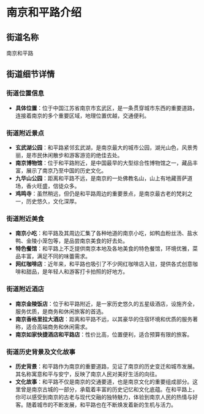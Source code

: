 # 南京和平路介绍
 
## 街道名称
南京和平路
 
## 街道细节详情
 
### 街道位置信息
- **具体位置**：位于中国江苏省南京市玄武区，是一条贯穿城市东西的重要道路，连接着南京的多个重要区域，地理位置优越，交通便利。
 
### 街道附近景点
- **玄武湖公园**：和平路紧邻玄武湖，是南京最大的城市公园，湖光山色，风景秀丽，是市民休闲散步和游客游览的绝佳去处。
- **南京博物馆**：位于和平路附近，是中国最早的大型综合性博物馆之一，藏品丰富，展示了南京乃至中国的历史文化。
- **九华山公园**：距离和平路不远，是南京的一处佛教名山，山上有地藏菩萨道场，香火旺盛，信徒众多。
- **鸡鸣寺**：虽然稍远，但仍是和平路周边的重要景点，是南京最古老的梵刹之一，历史悠久，文化深厚。
 
### 街道附近美食
- **南京小吃**：和平路及其周边汇集了各种地道的南京小吃，如鸭血粉丝汤、盐水鸭、金陵小笼包等，是品尝南京美食的好去处。
- **特色餐馆**：和平路上不乏提供南京本地及各地美食的特色餐馆，环境优雅，菜品丰富，满足不同的味蕾需求。
- **网红咖啡店**：近年来，和平路也吸引了不少网红咖啡店入驻，提供各式创意咖啡和甜品，是年轻人和游客打卡拍照的好地方。
 
### 街道附近酒店
- **南京金陵饭店**：位于和平路附近，是一家历史悠久的五星级酒店，设施齐全，服务优质，是商务和休闲旅客的首选。
- **南京香格里拉大酒店**：距离和平路不远，以其豪华的住宿环境和优质的服务著称，适合高端商务和休闲需求。
- **南京如家快捷酒店和平路店**：性价比高，位置便利，适合预算有限的旅客。
 
### 街道历史背景及文化故事
- **历史背景**：和平路作为南京的重要道路，见证了南京的历史变迁和城市发展。其名称寓意和平与安宁，反映了南京人民对美好生活的向往。
- **文化故事**：和平路不仅是南京的交通要道，也是南京文化的重要组成部分。这里曾是南京古城的一部分，承载着丰富的历史记忆和文化底蕴。在和平路上，你可以感受到南京的古老与现代交融的独特魅力，体验到南京人民的热情与好客。随着城市的不断发展，和平路也在不断焕发着新的生机与活力。